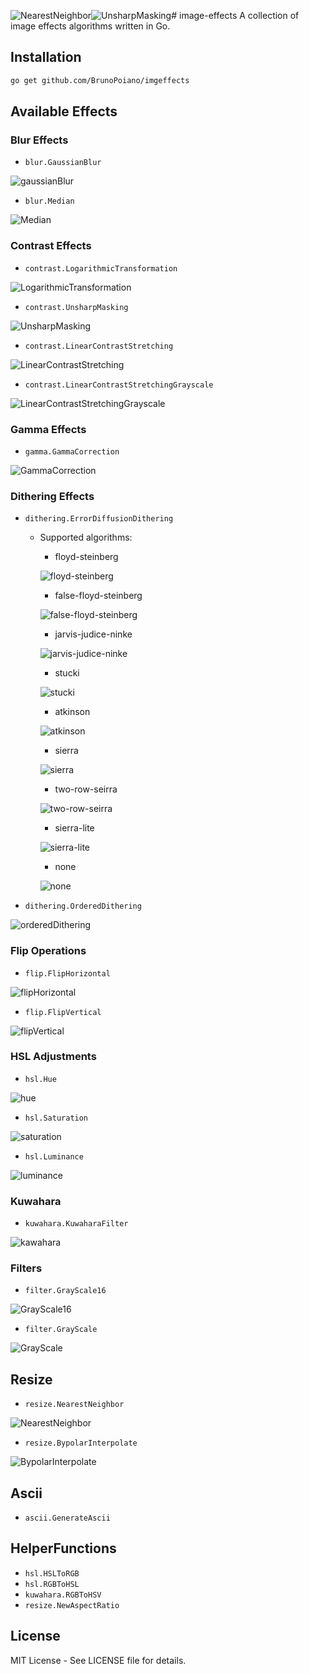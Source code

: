 ![NearestNeighbor](https://github.com/user-attachments/assets/9a9c0c22-6e09-4d5f-9fd7-b05b7173f9e8)![UnsharpMasking](https://github.com/user-attachments/assets/6756cd0f-2e46-4f06-8207-e69edb0bdc50)# image-effects
A collection of image effects algorithms written in Go.

## Installation

```bash
go get github.com/BrunoPoiano/imgeffects
```

## Available Effects

### Blur Effects
  - `blur.GaussianBlur`
    
  ![gaussianBlur](https://github.com/user-attachments/assets/781a5e9b-b876-4416-928f-6a71ba4f317c)

  - `blur.Median`

  ![Median](https://github.com/user-attachments/assets/a882c295-a509-4f75-ae44-03473e39efc1)


### Contrast Effects
  - `contrast.LogarithmicTransformation`

  ![LogarithmicTransformation](https://github.com/user-attachments/assets/9ff83635-d0ab-4c81-88e2-8f6a9d8bf6d3)
    
  - `contrast.UnsharpMasking`
  
  ![UnsharpMasking](https://github.com/user-attachments/assets/6f499089-ba63-44c7-beb7-515f5f5b42d7)
    
  - `contrast.LinearContrastStretching`
    
  ![LinearContrastStretching](https://github.com/user-attachments/assets/7ca5fc00-01e9-40a7-8ea3-cc120d845fd1)
  
  - `contrast.LinearContrastStretchingGrayscale`
  
  ![LinearContrastStretchingGrayscale](https://github.com/user-attachments/assets/bdcacd47-b6bb-488a-8ca9-e90f5c2cb70f)


### Gamma Effects
  - `gamma.GammaCorrection`
  
  ![GammaCorrection](https://github.com/user-attachments/assets/cec2d686-05d1-41f5-baaf-e5da5199831d)
 

### Dithering Effects
  - `dithering.ErrorDiffusionDithering`
    - Supported algorithms:
      - floyd-steinberg
    
      ![floyd-steinberg](https://github.com/user-attachments/assets/cc9ca473-3f61-4255-9338-e3bbc707b8cc)

    
      - false-floyd-steinberg
    
      ![false-floyd-steinberg](https://github.com/user-attachments/assets/c649cdbd-d07e-4082-be5d-a3bbde17b5ce)


      - jarvis-judice-ninke

      ![jarvis-judice-ninke](https://github.com/user-attachments/assets/a1b9af6c-42eb-4241-8f49-34da62bf81b9)


      - stucki
      
      ![stucki](https://github.com/user-attachments/assets/1fea8a7e-d010-4460-b570-109d86c75899)


      - atkinson

      ![atkinson](https://github.com/user-attachments/assets/57fcfe16-9873-4731-8001-c56445ccfba9)


      - sierra
  
      ![sierra](https://github.com/user-attachments/assets/6560ec2b-e0a8-4237-9187-5b25e8394b14)


      - two-row-seirra

      ![two-row-seirra](https://github.com/user-attachments/assets/cb0b91f6-7a68-4914-9496-47d5d7d422c5)


      - sierra-lite
      
      ![sierra-lite](https://github.com/user-attachments/assets/9cf1ee20-30bb-4621-b98d-867b795da8db)

      - none

      ![none](https://github.com/user-attachments/assets/62c81d59-7a09-4a49-a6ea-3c0339c898f0)


  - `dithering.OrderedDithering`
    
  ![orderedDithering](https://github.com/user-attachments/assets/a98f6d3e-ee00-435d-9b2c-956f9250e3e6)

### Flip Operations
  - `flip.FlipHorizontal`
    
  ![flipHorizontal](https://github.com/user-attachments/assets/fb1f5dc9-f33c-445c-9403-c0f676f894b5)

  - `flip.FlipVertical`
  
  ![flipVertical](https://github.com/user-attachments/assets/15ff1b8b-baa6-41cd-b976-858da0f261ab)

### HSL Adjustments
  - `hsl.Hue`
  
  ![hue](https://github.com/user-attachments/assets/5fa805ea-3c5c-4f73-a92b-c3e718096e9f)

  - `hsl.Saturation`
  
  ![saturation](https://github.com/user-attachments/assets/803800d7-fd4a-4dbc-addf-03c1874a4dfc)

  - `hsl.Luminance`
  
  ![luminance](https://github.com/user-attachments/assets/f225c7eb-a8b9-4600-85b1-f2eb44b240be)

### Kuwahara
  - `kuwahara.KuwaharaFilter`
  
  ![kawahara](https://github.com/user-attachments/assets/23329558-ab98-4998-8c60-a37ef0a3251c)

### Filters
  - `filter.GrayScale16`

  ![GrayScale16](https://github.com/user-attachments/assets/9dfa73fc-5921-4465-930f-65b96060fdc5)

    
  - `filter.GrayScale`
  
  ![GrayScale](https://github.com/user-attachments/assets/686ccce1-565d-468f-a4c7-910be01b119d)


## Resize
  - `resize.NearestNeighbor`
  
  ![NearestNeighbor](https://github.com/user-attachments/assets/a91cc3d9-4009-4020-a7ec-827923312d89)

    
  - `resize.BypolarInterpolate`
    
  ![BypolarInterpolate](https://github.com/user-attachments/assets/488966b9-acfd-44d0-a822-70bb16eaf6a6)


## Ascii
  - `ascii.GenerateAscii`

## HelperFunctions
  - `hsl.HSLToRGB`
  - `hsl.RGBToHSL`
  - `kuwahara.RGBToHSV`
  - `resize.NewAspectRatio`

## License
MIT License - See LICENSE file for details.
